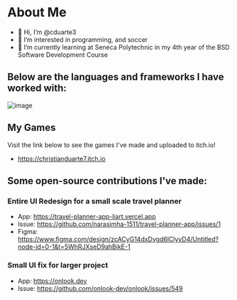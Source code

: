 # About Me
- 👋 Hi, I’m @cduarte3
- 👀 I’m interested in programming, and soccer
- 🌱 I’m currently learning at Seneca Polytechnic in my 4th year of the BSD Software Development Course

Below are the languages and frameworks I have worked with:
--
![image](https://github.com/cduarte3/cduarte3/assets/97495088/3e784d51-c58d-4d7f-9b5b-a4c8d328ab81)


<!---
cduarte3/cduarte3 is a ✨ special ✨ repository because its `README.md` (this file) appears on your GitHub profile.
You can click the Preview link to take a look at your changes.
--->
## My Games
Visit the link below to see the games I've made and uploaded to itch.io!
- https://christianduarte7.itch.io

## Some open-source contributions I've made:
### Entire UI Redesign for a small scale travel planner
- App: https://travel-planner-app-liart.vercel.app
- Issue: https://github.com/narasimha-1511/travel-planner-app/issues/1
- Figma: https://www.figma.com/design/zcACyG14dxDvgd6lClyvD4/Untitled?node-id=0-1&t=5WhRJXseD9ahBjkE-1
### Small UI fix for larger project
- App: https://onlook.dev
- Issue: https://github.com/onlook-dev/onlook/issues/549
